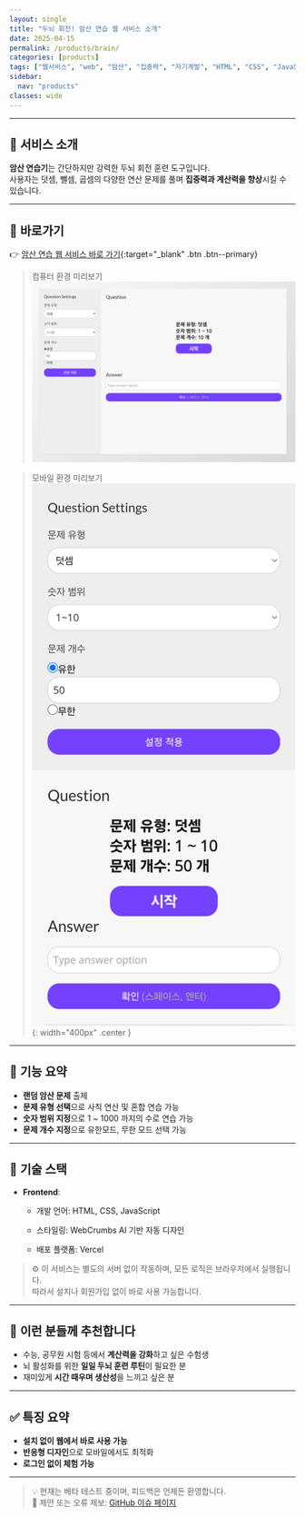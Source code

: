 ```yaml
---
layout: single
title: "두뇌 회전! 암산 연습 웹 서비스 소개"
date: 2025-04-15
permalink: /products/brain/
categories: [products]
tags: ["웹서비스", "web", "암산", "집중력", "자기계발", "HTML", "CSS", "JavaScript"]
sidebar:
  nav: "products"
classes: wide
---
```

---
## 🧠 **서비스 소개**

**암산 연습기**는 간단하지만 강력한 두뇌 회전 훈련 도구입니다.  
사용자는 덧셈, 뺄셈, 곱셈의 다양한 연산 문제를 풀며 **집중력과 계산력을 향상**시킬 수 있습니다.

---
## 🔗 바로가기

👉 [암산 연습 웹 서비스 바로 가기](https://brain-beryl.vercel.app/calculation/index.html){:target="_blank" .btn .btn--primary}

>컴퓨터 환경 미리보기  
>![컴퓨터 환경 미리보기](/assets/images/brain-img1.png)

>모바일 환경 미리보기  
>![모바일 환경 미리보기](/assets/images/brain-img2.png){: width="400px" .center }

---

## 🚀 **기능 요약**

- **랜덤 암산 문제** 출제
- **문제 유형 선택**으로 사칙 연산 및 혼합 연습 가능
- **숫자 범위 지정**으로 1 ~ 1000 까지의 수로 연습 가능
- **문제 개수 지정**으로 유한모드, 무한 모드 선택 가능

---

## 🔧 **기술 스택**

- **Frontend**: 

	- 개발 언어: HTML, CSS, JavaScript

	- 스타일링: WebCrumbs AI 기반 자동 디자인

	- 배포 플랫폼: Vercel

> ⚙️ 이 서비스는 별도의 서버 없이 작동하며, 모든 로직은 브라우저에서 실행됩니다.  
> 따라서 설치나 회원가입 없이 바로 사용 가능합니다.

---

## 🎯 **이런 분들께 추천합니다**

- 수능, 공무원 시험 등에서 **계산력을 강화**하고 싶은 수험생  
- 뇌 활성화를 위한 **일일 두뇌 훈련 루틴**이 필요한 분  
- 재미있게 **시간 때우며 생산성**을 느끼고 싶은 분

---

## ✅ **특징 요약**

- **설치 없이 웹에서 바로 사용 가능**
- **반응형 디자인**으로 모바일에서도 최적화
- **로그인 없이 체험 가능**

---

> 💡 현재는 베타 테스트 중이며, 피드백은 언제든 환영합니다.  
> 📮 제안 또는 오류 제보: [GitHub 이슈 페이지](https://github.com/Leafurya/brain/issues)

